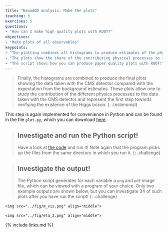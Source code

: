```yaml
---
title: "NanoAOD analysis: Make the plots"
teaching: 5
exercises: 5
questions:
- "How can I make high quality plots with ROOT?"
objectives:
- "Make plots of all observables"
keypoints:
- "The plotting combines all histograms to produce estimates of the physical processes and create a figure with a physical meaning."
- "The plots show the share of the contributing physical processes to the data, but without systematic uncertainties."
- "The script shows how you can produce paper quality plots with ROOT!"
---
```


> Finally, the histograms are combined to produce the final plots showing the data taken with the CMS detector compared with the expectation from the background estimates. These plots allow one to study the contribution of the different physics processes to the data taken with the CMS detector and represent the first step towards verifying the existence of the Higgs boson.
{: .testimonial}

This step is again implemented for convenience in Python and can be found in the file `plot.py`, which you can download [here](../code/plot.py).

> ## Investigate and run the Python script!
> Have a look at [the code](../code/plot.py) and run it! Note again that the program picks up the files from the same directory in which you run it.
{: .challenge}

> ## Investigate the output!
> The Python script generates for each variable a `png` and `pdf` image file, which can be viewed with a program of your choice. Only two example outputs are shown below, but you can investigate 34 of such plots after you have run the script!
{: .challenge}

<div class="row">
  <div class="col-md-6">

    <img src="../fig/m_vis.png" align="middle">

  </div>
  <div class="col-md-6">

    <img src="../fig/eta_2.png" align="middle">

  </div>
</div>

{% include links.md %}
